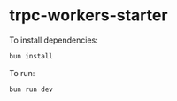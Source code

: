 # trpc-workers-starter

To install dependencies:

```bash
bun install
```

To run:

```bash
bun run dev
```

